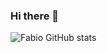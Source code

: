 ### Hi there 👋

![Fabio GitHub stats](https://github-readme-stats.vercel.app/api?username=fabio-adaniya&show_icons=true&theme=tokyo)  

